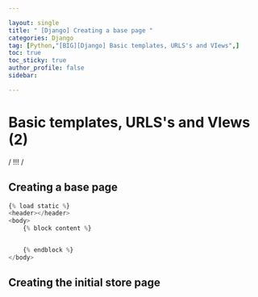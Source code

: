 ```yaml
---

layout: single
title: " [Django] Creating a base page "
categories: Django
tag: [Python,"[BIG][Django] Basic templates, URLS's and VIews",]
toc: true
toc_sticky: true
author_profile: false
sidebar:

---
```

# Basic templates, URLS's and VIews (2)

/ !!! /

## Creating a base page
```python
{% load static %}
<header></header>
<body>
    {% block content %}


    {% endblock %}
</body>

```
## Creating the initial store page


